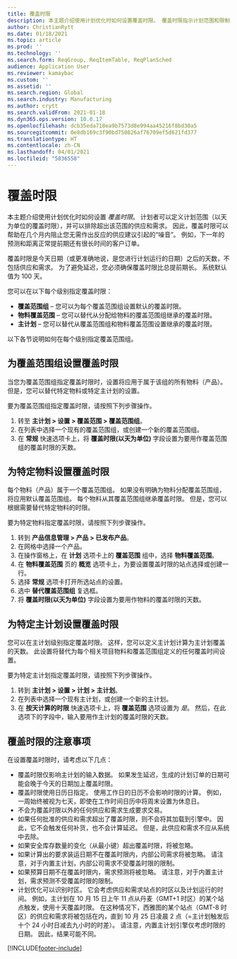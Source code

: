 ```yaml
---
title: 覆盖时限
description: 本主题介绍使用计划优化时如何设置覆盖时限。 覆盖时限指示计划范围和限制。
author: ChristianRytt
ms.date: 01/18/2021
ms.topic: article
ms.prod: ''
ms.technology: ''
ms.search.form: ReqGroup, ReqItemTable, ReqPlanSched
audience: Application User
ms.reviewer: kamaybac
ms.custom: ''
ms.assetid: ''
ms.search.region: Global
ms.search.industry: Manufacturing
ms.author: crytt
ms.search.validFrom: 2021-01-18
ms.dyn365.ops.version: 10.0.17
ms.openlocfilehash: dcb35eda718ea9b7573d8e994aa45216f8bd30a5
ms.sourcegitcommit: 0e8db169c3f90bd750826af76709ef5d621fd377
ms.translationtype: HT
ms.contentlocale: zh-CN
ms.lasthandoff: 04/01/2021
ms.locfileid: "5836558"
---
```

# <a name="coverage-time-fences"></a>覆盖时限

本主题介绍使用计划优化时如何设置 *覆盖时限*。 计划者可以定义计划范围（以天为单位的覆盖时限），并可以排除超出该范围的供应和需求。 因此，覆盖时限可以帮助在几个月内阻止您无需作出反应的供应建议引起的“噪音”。 例如，下一年的预测和距离正常提前期还有很长时间的客户订单。

覆盖时限是今天日期（或更准确地说，是您进行计划运行的日期）之后的天数，不包括供应和需求。 为了避免延迟，您必须确保覆盖时限比总提前期长。 系统默认值为 100 天。

您可以在以下每个级别指定覆盖时限：

- **覆盖范围组** – 您可以为每个覆盖范围组设置默认的覆盖时限。
- **物料覆盖范围** – 您可以替代从分配给物料的覆盖范围组继承的覆盖时限。
- **主计划** – 您可以替代从覆盖范围组和物料覆盖范围设置继承的覆盖时限。

以下各节说明如何在每个级别指定覆盖范围组。

## <a name="set-a-coverage-time-fence-for-a-coverage-group"></a>为覆盖范围组设置覆盖时限

当您为覆盖范围组指定覆盖时限时，设置将应用于属于该组的所有物料（产品）。 但是，您可以替代特定物料或特定主计划的设置。

要为覆盖范围组指定覆盖时限，请按照下列步骤操作。

1. 转至 **主计划 \> 设置 \> 覆盖范围 \> 覆盖范围组**。
1. 在列表中选择一个现有的覆盖范围组，或创建一个新的覆盖范围组。
1. 在 **常规** 快速选项卡上，将 **覆盖时限(以天为单位)** 字段设置为要用作覆盖范围组的覆盖时限的天数。

## <a name="set-a-coverage-time-fence-for-a-specific-item"></a>为特定物料设置覆盖时限

每个物料（产品）属于一个覆盖范围组。 如果没有明确为物料分配覆盖范围组，将应用默认覆盖范围组。 每个物料从其覆盖范围组继承覆盖时限。 但是，您可以根据需要替代特定物料的时限。

要为特定物料指定覆盖时限，请按照下列步骤操作。

1. 转到 **产品信息管理 \> 产品 \> 已发布产品**。
1. 在网格中选择一个产品。
1. 在操作窗格上，在 **计划** 选项卡上的 **覆盖范围** 组中，选择 **物料覆盖范围**。
1. 在 **物料覆盖范围** 页的 **概览** 选项卡上，为要设置覆盖时限的站点选择或创建一行。
1. 选择 **常规** 选项卡打开所选站点的设置。
1. 选中 **替代覆盖范围组** 复选框。
1. 将 **覆盖时限(以天为单位)** 字段设置为要用作物料的覆盖时限的天数。

## <a name="set-a-coverage-time-fence-for-a-specific-master-plan"></a>为特定主计划设置覆盖时限

您可以在主计划级别指定覆盖时限。 这样，您可以定义主计划计算为主计划覆盖的天数。 此设置将替代为每个相关项目物料和覆盖范围组定义的任何覆盖时间设置。

要为特定主计划指定覆盖时限，请按照下列步骤操作。

1. 转到 **主计划 \> 设置 \> 计划 \> 主计划**。
1. 在列表中选择一个现有主计划，或创建一个新的主计划。
1. 在 **按天计算的时限** 快速选项卡上，将 **覆盖范围** 选项设置为 *是*。 然后，在此选项下的字段中，输入要用作主计划的覆盖时限的天数。

## <a name="considerations-for-coverage-time-fences"></a>覆盖时限的注意事项

在设置覆盖时限时，请考虑以下几点：

- 覆盖时限仅影响主计划的输入数据。 如果发生延迟，生成的计划订单的日期可能会晚于今天的日期加上覆盖时限。
- 覆盖时限使用日历日指定。 使用工作日的日历不会影响时限的计算。 例如，一周始终被视为七天，即使在工作时间日历中将周末设置为休息日。
- 不会为覆盖时限以外的任何供应和需求生成要求交易。
- 如果任何批准的供应和需求超出了覆盖时限，则不会将其加载到引擎中。 因此，它不会触发任何补货，也不会计算延迟。 但是，此供应和需求不应从系统中去除。
- 如果安全库存数量的变化（从最小键）超出覆盖时限，将被忽略。
- 如果计算出的要求装运日期不在覆盖时限内，内部公司需求将被忽略。 请注意，对于内置主计划，内部公司需求不受覆盖时限的限制。
- 如果预算日期不在覆盖时限内，需求预测将被忽略。 请注意，对于内置主计划，需求预测不受覆盖时限的限制。
- 计划优化可以识别时区。 它会考虑供应和需求站点的时区以及计划运行的时间。 例如，主计划在 10 月 15 日上午 11 点从丹麦（GMT+1 时区）的某个站点触发，使用十天覆盖时限。 在这种情况下，西雅图的某个站点（GMT-8 时区）的供应和需求将被包括在内，直到 10 月 25 日凌晨 2 点（=主计划触发后十个 24 小时日减去九小时的时差）。 请注意，内置主计划引擎仅考虑时限的日期。 因此，结果可能不同。


[!INCLUDE[footer-include](../../../includes/footer-banner.md)]